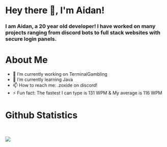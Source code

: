 # Hey there 👋, I'm Aidan!
### I am Aidan, a 20 year old developer! I have worked on many projects ranging from discord bots to full stack websites with secure login panels.

# About Me
- 🔭 I’m currently working on TerminalGambling
- 🌱 I’m currently learning Java
- 📫 How to reach me: .zoxide on discord!
- ⚡ Fun fact: The fastest I can type is 131 WPM & My average is 116 WPM

# Github Statistics
<br>

<p align = "left">
  <img src = "https://github-readme-stats.vercel.app/api?username=zoxide&show_icons=true&count_private=true&theme=prussian&line_height=32">
</p>
